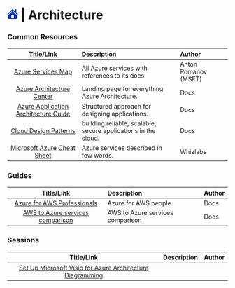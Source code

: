 # [![Home](/img/home.png)](../README.md) | Architecture


### Common Resources
|                                             Title/Link                                             | Description                                                    | Author               |
| :------------------------------------------------------------------------------------------------: | :------------------------------------------------------------- | :------------------- |
|                      [Azure Services Map](https://aka.ms/azure-services-map/)                      | All Azure services with references to its docs.                | Anton Romanov (MSFT) |
|         [Azure Architecture Center](https://docs.microsoft.com/en-us/azure/architecture/)          | Landing page for everything Azure Architecture.                | Docs                 |
| [Azure Application Architecture Guide](https://docs.microsoft.com/en-us/azure/architecture/guide/) | Structured approach for designing applications.                | Docs                 |
|      [Cloud Design Patterns ](https://docs.microsoft.com/en-us/azure/architecture/patterns/)       | building reliable, scalable, secure applications in the cloud. | Docs                 |
|     [Microsoft Azure Cheat Sheet ](https://www.whizlabs.com/blog/microsoft-azure-cheat-sheet/)     | Azure services described in few words.                         | Whizlabs             |


### Guides
|                                                     Title/Link                                                     | Description                      | Author |
| :----------------------------------------------------------------------------------------------------------------: | :------------------------------- | :----- |
|        [Azure for AWS Professionals](https://docs.microsoft.com/en-us/azure/architecture/aws-professional/)        | Azure for AWS people.            | Docs   |
| [AWS to Azure services comparison ](https://docs.microsoft.com/en-us/azure/architecture/aws-professional/services) | AWS to Azure services comparison | Docs   |


### Sessions
|                                                Title/Link                                                | Description | Author |
| :------------------------------------------------------------------------------------------------------: | :---------- | :----- |
| [Set Up Microsoft Visio for Azure Architecture Diagramming](https://www.youtube.com/watch?v=UjPZAC1AbKc) |             |        |


